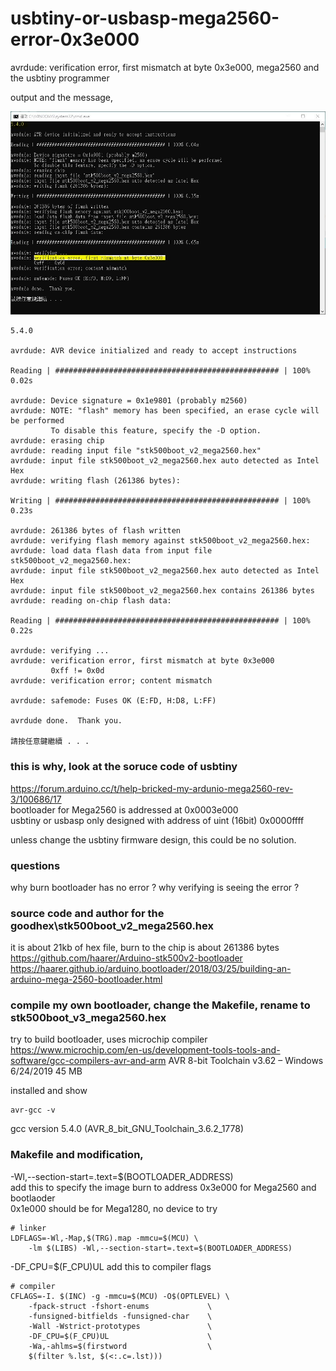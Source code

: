 # usbtiny-or-usbasp-mega2560-error-0x3e000
avrdude: verification error, first mismatch at byte 0x3e000, mega2560 and the usbtiny programmer  



output and the message,  

![3e000_error.JPG](3e000_error.JPG)  






```
5.4.0

avrdude: AVR device initialized and ready to accept instructions

Reading | ################################################## | 100% 0.02s

avrdude: Device signature = 0x1e9801 (probably m2560)
avrdude: NOTE: "flash" memory has been specified, an erase cycle will be performed
         To disable this feature, specify the -D option.
avrdude: erasing chip
avrdude: reading input file "stk500boot_v2_mega2560.hex"
avrdude: input file stk500boot_v2_mega2560.hex auto detected as Intel Hex
avrdude: writing flash (261386 bytes):

Writing | ################################################## | 100% 0.23s

avrdude: 261386 bytes of flash written
avrdude: verifying flash memory against stk500boot_v2_mega2560.hex:
avrdude: load data flash data from input file stk500boot_v2_mega2560.hex:
avrdude: input file stk500boot_v2_mega2560.hex auto detected as Intel Hex
avrdude: input file stk500boot_v2_mega2560.hex contains 261386 bytes
avrdude: reading on-chip flash data:

Reading | ################################################## | 100% 0.22s

avrdude: verifying ...
avrdude: verification error, first mismatch at byte 0x3e000
         0xff != 0x0d
avrdude: verification error; content mismatch

avrdude: safemode: Fuses OK (E:FD, H:D8, L:FF)

avrdude done.  Thank you.

請按任意鍵繼續 . . .
```


### this is why, look at the soruce code of usbtiny  

https://forum.arduino.cc/t/help-bricked-my-ardunio-mega2560-rev-3/100686/17  
bootloader for Mega2560 is addressed at 0x0003e000  
usbtiny or usbasp only designed with address of uint (16bit) 0x0000ffff  

unless change the usbtiny firmware design, this could be no solution.  

### questions  
why burn bootloader has no error ?
why verifying is seeing the error ?


### source code and author for the goodhex\stk500boot_v2_mega2560.hex
it is about 21kb of hex file, burn to the chip is about 261386 bytes
https://github.com/haarer/Arduino-stk500v2-bootloader  
https://haarer.github.io/arduino,bootloader/2018/03/25/building-an-arduino-mega-2560-bootloader.html  


### compile my own bootloader, change the Makefile, rename to stk500boot_v3_mega2560.hex
try to build bootloader, uses microchip compiler
https://www.microchip.com/en-us/development-tools-tools-and-software/gcc-compilers-avr-and-arm
AVR 8-bit Toolchain v3.62 – Windows 	6/24/2019 	45 MB

installed and show 
```
avr-gcc -v
```
gcc version 5.4.0 (AVR_8_bit_GNU_Toolchain_3.6.2_1778)


### Makefile and modification,  
-Wl,--section-start=.text=$(BOOTLOADER_ADDRESS)  
add this to specify the image burn to address 0x3e000 for Mega2560 and bootlaoder  
0x1e000 should be for Mega1280, no device to try  

```
# linker
LDFLAGS=-Wl,-Map,$(TRG).map -mmcu=$(MCU) \
	-lm $(LIBS) -Wl,--section-start=.text=$(BOOTLOADER_ADDRESS)
```

-DF_CPU=$(F_CPU)UL
add this to compiler flags
```
# compiler
CFLAGS=-I. $(INC) -g -mmcu=$(MCU) -O$(OPTLEVEL) \
	-fpack-struct -fshort-enums             \
	-funsigned-bitfields -funsigned-char    \
	-Wall -Wstrict-prototypes               \
	-DF_CPU=$(F_CPU)UL						\
	-Wa,-ahlms=$(firstword                  \
	$(filter %.lst, $(<:.c=.lst)))
```
